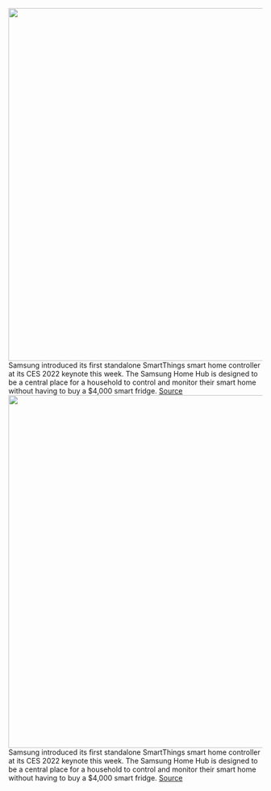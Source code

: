<img src='https://cdn.vox-cdn.com/thumbor/0wlCPp7PfenZp14voBSccEoToAU=/0x0:2570x1446/1200x800/filters:focal(900x598:1310x1008)/cdn.vox-cdn.com/uploads/chorus_image/image/70348777/Samsung_Home_Hub.0.jpg' width='700px' /><br/>
Samsung introduced its first standalone SmartThings smart home controller at its CES 2022 keynote this week. The Samsung Home Hub is designed to be a central place for a household to control and monitor their smart home without having to buy a $4,000 smart fridge.
<a href='https://www.theverge.com/2022/1/4/22865808/samsung-smartthings-smart-home-hub-dashboard-ces2022'> Source <a/><img src='https://cdn.vox-cdn.com/thumbor/0wlCPp7PfenZp14voBSccEoToAU=/0x0:2570x1446/1200x800/filters:focal(900x598:1310x1008)/cdn.vox-cdn.com/uploads/chorus_image/image/70348777/Samsung_Home_Hub.0.jpg' width='700px' /><br/>
Samsung introduced its first standalone SmartThings smart home controller at its CES 2022 keynote this week. The Samsung Home Hub is designed to be a central place for a household to control and monitor their smart home without having to buy a $4,000 smart fridge.
<a href='https://www.theverge.com/2022/1/4/22865808/samsung-smartthings-smart-home-hub-dashboard-ces2022'> Source <a/>